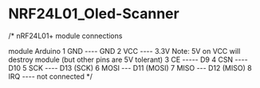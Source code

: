 # NRF24L01_Oled-Scanner

/* nRF24L01+ module connections

   module   Arduino
   1 GND ---- GND
   2 VCC ---- 3.3V  Note: 5V on VCC will destroy module (but other pins are 5V tolerant)
   3 CE ----- D9
   4 CSN ---- D10
   5 SCK ---- D13 (SCK)
   6 MOSI --- D11 (MOSI)
   7 MISO --- D12 (MISO)
   8 IRQ ---- not connected
*/
